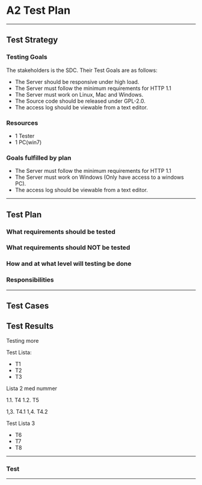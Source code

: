 # A2 Test Plan

---

## Test Strategy

### Testing Goals

The stakeholders is the SDC. Their Test Goals are as follows:

* The Server should be responsive under high load.
* The Server must follow the minimum requirements for HTTP 1.1
* The Server must work on Linux, Mac and Windows.
* The Source code should be released under GPL-2.0.
* The access log should be viewable from a text editor.

### Resources

* 1 Tester
* 1 PC(win7)

### Goals fulfilled by plan

* The Server must follow the minimum requirements for HTTP 1.1
* The Server must work on Windows (Only have access to a windows PC).
* The access log should be viewable from a text editor.

---

## Test Plan

### What requirements should be tested

### What requirements should NOT be tested

### How and at what level will testing be done

### Responsibilities

---

## Test Cases

## Test Results

Testing more

Test Lista:

* T1
* T2
* T3

Lista 2 med nummer

1.1. T4
1.2. T5

1,3. T4.1
1,4. T4.2

Test Lista 3

+ T6
+ T7
+ T8

---
### Test
---